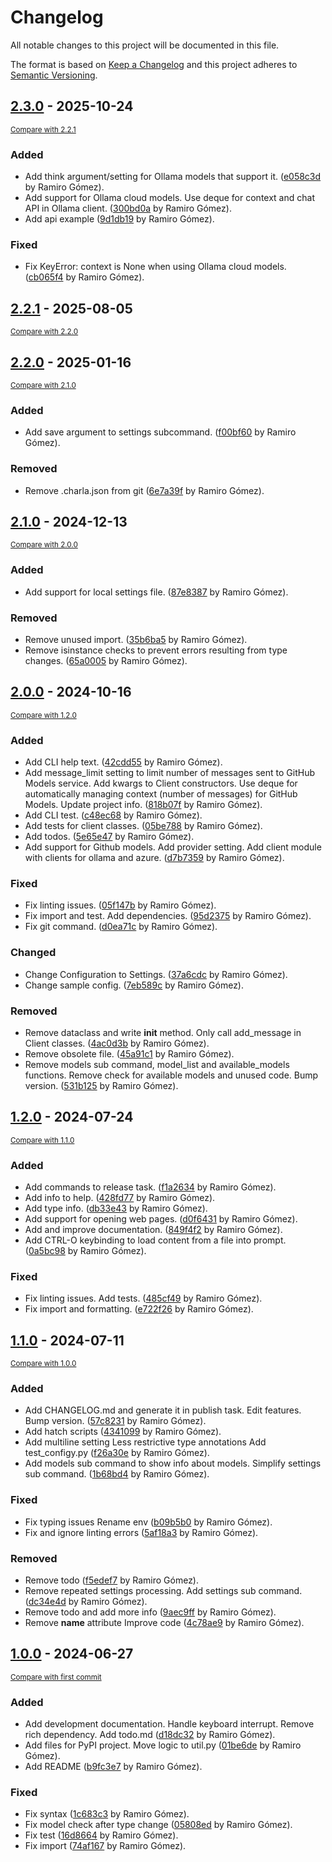 # Changelog

All notable changes to this project will be documented in this file.

The format is based on [Keep a Changelog](http://keepachangelog.com/en/1.0.0/)
and this project adheres to [Semantic Versioning](http://semver.org/spec/v2.0.0.html).

<!-- insertion marker -->
## [2.3.0](https://github.com/yaph/charla/releases/tag/2.3.0) - 2025-10-24

<small>[Compare with 2.2.1](https://github.com/yaph/charla/compare/2.2.1...2.3.0)</small>

### Added

- Add think argument/setting for Ollama models that support it. ([e058c3d](https://github.com/yaph/charla/commit/e058c3d66cc4a0e97c5891400209c900b3b50db7) by Ramiro Gómez).
- Add support for Ollama cloud models. Use deque for context and chat API in Ollama client. ([300bd0a](https://github.com/yaph/charla/commit/300bd0adad09ec9b38952ce3696ef6559260027f) by Ramiro Gómez).
- Add api example ([9d1db19](https://github.com/yaph/charla/commit/9d1db195d68186c8ca593a52251825989f18e505) by Ramiro Gómez).

### Fixed

- Fix KeyError: context is None when using Ollama cloud models. ([cb065f4](https://github.com/yaph/charla/commit/cb065f417c973e6b3bbda54df13847ffb23bc277) by Ramiro Gómez).

## [2.2.1](https://github.com/yaph/charla/releases/tag/2.2.1) - 2025-08-05

<small>[Compare with 2.2.0](https://github.com/yaph/charla/compare/2.2.0...2.2.1)</small>

## [2.2.0](https://github.com/yaph/charla/releases/tag/2.2.0) - 2025-01-16

<small>[Compare with 2.1.0](https://github.com/yaph/charla/compare/2.1.0...2.2.0)</small>

### Added

- Add save argument to settings subcommand. ([f00bf60](https://github.com/yaph/charla/commit/f00bf6061791c46ddb34137b6af3bc12777f93ad) by Ramiro Gómez).

### Removed

- Remove .charla.json from git ([6e7a39f](https://github.com/yaph/charla/commit/6e7a39fe4413781f8811224f0798e0a75f3f05ec) by Ramiro Gómez).

## [2.1.0](https://github.com/yaph/charla/releases/tag/2.1.0) - 2024-12-13

<small>[Compare with 2.0.0](https://github.com/yaph/charla/compare/2.0.0...2.1.0)</small>

### Added

- Add support for local settings file. ([87e8387](https://github.com/yaph/charla/commit/87e8387f424e5008575cd8a06a10cdea7fc2b2bf) by Ramiro Gómez).

### Removed

- Remove unused import. ([35b6ba5](https://github.com/yaph/charla/commit/35b6ba506bd5e7ccf6225ccf37e151b49ff9c17c) by Ramiro Gómez).
- Remove isinstance checks to prevent errors resulting from type changes. ([65a0005](https://github.com/yaph/charla/commit/65a0005ffccf2c869e333913b5b451bdb78408d2) by Ramiro Gómez).

## [2.0.0](https://github.com/yaph/charla/releases/tag/2.0.0) - 2024-10-16

<small>[Compare with 1.2.0](https://github.com/yaph/charla/compare/1.2.0...2.0.0)</small>

### Added

- Add CLI help text. ([42cdd55](https://github.com/yaph/charla/commit/42cdd55d395a1cd67c0b8d4786222a59fb2b89b9) by Ramiro Gómez).
- Add message_limit setting to limit number of messages sent to GitHub Models service. Add kwargs to Client constructors. Use deque for automatically managing context (number of messages) for GitHub Models. Update project info. ([818b07f](https://github.com/yaph/charla/commit/818b07f80aa070f296fd20b96b3443543e0af815) by Ramiro Gómez).
- Add CLI test. ([c48ec68](https://github.com/yaph/charla/commit/c48ec686c53b57e77c5b49b9a01c9308ed1dd3e1) by Ramiro Gómez).
- Add tests for client classes. ([05be788](https://github.com/yaph/charla/commit/05be788ef644e94ed2fabf7b9ad4b840f16b42e7) by Ramiro Gómez).
- Add todos. ([5e65e47](https://github.com/yaph/charla/commit/5e65e4799325d00a13e2c0edd48f0f6d1d77fce4) by Ramiro Gómez).
- Add support for Github models. Add provider setting. Add client module with clients for ollama and azure. ([d7b7359](https://github.com/yaph/charla/commit/d7b73593f584aefe299df5f91cc7c05a84193cd7) by Ramiro Gómez).

### Fixed

- Fix linting issues. ([05f147b](https://github.com/yaph/charla/commit/05f147b826f846f2a8fe5890a42b3589a72b3082) by Ramiro Gómez).
- Fix import and test. Add dependencies. ([95d2375](https://github.com/yaph/charla/commit/95d2375ea54b42f234b697df5d361b3fc1d1bcae) by Ramiro Gómez).
- Fix git command. ([d0ea71c](https://github.com/yaph/charla/commit/d0ea71c580d87d6314b2beccbc77f6c1ec2face5) by Ramiro Gómez).

### Changed

- Change Configuration to Settings. ([37a6cdc](https://github.com/yaph/charla/commit/37a6cdc7c59669418a248d3842447ff864787cd0) by Ramiro Gómez).
- Change sample config. ([7eb589c](https://github.com/yaph/charla/commit/7eb589c5698223d0bb98d07a780f1688039ca315) by Ramiro Gómez).

### Removed

- Remove dataclass and write __init__ method. Only call add_message in Client classes. ([4ac0d3b](https://github.com/yaph/charla/commit/4ac0d3bd95817887cf8df611e209721fc202e147) by Ramiro Gómez).
- Remove obsolete file. ([45a91c1](https://github.com/yaph/charla/commit/45a91c1d40c05a1a4d6151dfd0161d107d25f6f1) by Ramiro Gómez).
- Remove models sub command, model_list and available_models functions. Remove check for available models and unused code. Bump version. ([531b125](https://github.com/yaph/charla/commit/531b1258b074b86d3cf72855410ad9101b36adf4) by Ramiro Gómez).

## [1.2.0](https://github.com/yaph/charla/releases/tag/1.2.0) - 2024-07-24

<small>[Compare with 1.1.0](https://github.com/yaph/charla/compare/1.1.0...1.2.0)</small>

### Added

- Add commands to release task. ([f1a2634](https://github.com/yaph/charla/commit/f1a2634d14aa2d879adfb5f3988c6a0a600cce15) by Ramiro Gómez).
- Add info to help. ([428fd77](https://github.com/yaph/charla/commit/428fd7791b77f96c8863931582952157bc411e82) by Ramiro Gómez).
- Add type info. ([db33e43](https://github.com/yaph/charla/commit/db33e43bed2ede04f43379abe69cdbb34bc92c8a) by Ramiro Gómez).
- Add support for opening web pages. ([d0f6431](https://github.com/yaph/charla/commit/d0f6431631bcdccc7c5f2d177af7f763bbb1aa2a) by Ramiro Gómez).
- Add and improve documentation. ([849f4f2](https://github.com/yaph/charla/commit/849f4f2f0e8a08ad5aa4ec75f60ede100b7f2185) by Ramiro Gómez).
- Add CTRL-O keybinding to load content from a file into prompt. ([0a5bc98](https://github.com/yaph/charla/commit/0a5bc9819ce462991fd40621757187e57c076d87) by Ramiro Gómez).

### Fixed

- Fix linting issues. Add tests. ([485cf49](https://github.com/yaph/charla/commit/485cf497d0451520cf16b2799d8225637d94a24a) by Ramiro Gómez).
- Fix import and formatting. ([e722f26](https://github.com/yaph/charla/commit/e722f2694864ebab31984dc8868504ee8d5c4e60) by Ramiro Gómez).

## [1.1.0](https://github.com/yaph/charla/releases/tag/1.1.0) - 2024-07-11

<small>[Compare with 1.0.0](https://github.com/yaph/charla/compare/1.0.0...1.1.0)</small>

### Added

- Add CHANGELOG.md and generate it in publish task. Edit features. Bump version. ([57c8231](https://github.com/yaph/charla/commit/57c8231888f5a0747a05050c1dc8cbd7acda9626) by Ramiro Gómez).
- Add hatch scripts ([4341099](https://github.com/yaph/charla/commit/4341099c1c7f63ca53e322250c515b63e8c104c0) by Ramiro Gómez).
- Add multiline setting Less restrictive type annotations Add test_configy.py ([f26a30e](https://github.com/yaph/charla/commit/f26a30e46214a1a81ec0e1319333d747cba4e903) by Ramiro Gómez).
- Add models sub command to show info about models. Simplify settings sub command. ([1b68bd4](https://github.com/yaph/charla/commit/1b68bd46ec711d4531b9de7e7b8bac22f2d19baa) by Ramiro Gómez).

### Fixed

- Fix typing issues Rename env ([b09b5b0](https://github.com/yaph/charla/commit/b09b5b0df5aff716af8c9b4cc3340671db468d16) by Ramiro Gómez).
- Fix and ignore linting errors ([5af18a3](https://github.com/yaph/charla/commit/5af18a34462b6ddc868fa55dcb4f2c9dc6411801) by Ramiro Gómez).

### Removed

- Remove todo ([f5edef7](https://github.com/yaph/charla/commit/f5edef75b6499ac4a7232885c6f979a735f50e48) by Ramiro Gómez).
- Remove repeated settings processing. Add settings sub command. ([dc34e4d](https://github.com/yaph/charla/commit/dc34e4d2f3718c0f63b3f3a6cfeb03eeccd64ae3) by Ramiro Gómez).
- Remove todo and add more info ([9aec9ff](https://github.com/yaph/charla/commit/9aec9fff0595af7e84afa41304b689caf19fbae3) by Ramiro Gómez).
- Remove __name__ attribute Improve code ([4c78ae9](https://github.com/yaph/charla/commit/4c78ae93e11b7c715acc649b7a31c064e5fc0295) by Ramiro Gómez).

## [1.0.0](https://github.com/yaph/charla/releases/tag/1.0.0) - 2024-06-27

<small>[Compare with first commit](https://github.com/yaph/charla/compare/b7f1493840aab4b017d49cb55749fe4b50156275...1.0.0)</small>

### Added

- Add development documentation. Handle keyboard interrupt. Remove rich dependency. Add todo.md ([d18dc32](https://github.com/yaph/charla/commit/d18dc32c8392795073a7122a71e7b35cf0c1d225) by Ramiro Gómez).
- Add files for PyPI project. Move logic to util.py ([01be6de](https://github.com/yaph/charla/commit/01be6de6d2c52c6cc0946eefea8b22fb7ba2387f) by Ramiro Gómez).
- Add README ([b9fc3e7](https://github.com/yaph/charla/commit/b9fc3e70cbf5f80d1056b73f4186c27663a0c0bd) by Ramiro Gómez).

### Fixed

- Fix syntax ([1c683c3](https://github.com/yaph/charla/commit/1c683c3b6ba66f6707e2d24b53e42d1219cf6223) by Ramiro Gómez).
- Fix model check after type change ([05808ed](https://github.com/yaph/charla/commit/05808ed893711dc8353324aaaa70fb1bbf676c5e) by Ramiro Gómez).
- Fix test ([16d8664](https://github.com/yaph/charla/commit/16d8664682a055c4ed86ee3c3a0357728b189937) by Ramiro Gómez).
- Fix import ([74af167](https://github.com/yaph/charla/commit/74af167b51787ae2f1591629ec7007ad2489172e) by Ramiro Gómez).

